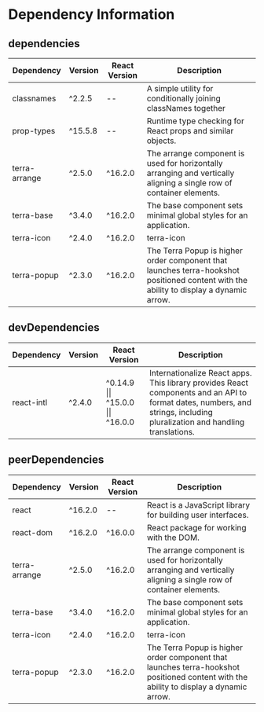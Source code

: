 # Dependency Information

## dependencies
| Dependency | Version | React Version | Description |
|-|-|-|-|
| classnames | ^2.2.5 | -- | A simple utility for conditionally joining classNames together |
| prop-types | ^15.5.8 | -- | Runtime type checking for React props and similar objects. |
| terra-arrange | ^2.5.0 | ^16.2.0 | The arrange component is used for horizontally arranging and vertically aligning a single row of container elements. |
| terra-base | ^3.4.0 | ^16.2.0 | The base component sets minimal global styles for an application. |
| terra-icon | ^2.4.0 | ^16.2.0 | terra-icon |
| terra-popup | ^2.3.0 | ^16.2.0 | The Terra Popup is higher order component that launches terra-hookshot positioned content with the ability to display a dynamic arrow. |

## devDependencies
| Dependency | Version | React Version | Description |
|-|-|-|-|
| react-intl | ^2.4.0 | ^0.14.9 \|\| ^15.0.0 \|\| ^16.0.0 | Internationalize React apps. This library provides React components and an API to format dates, numbers, and strings, including pluralization and handling translations. |

## peerDependencies
| Dependency | Version | React Version | Description |
|-|-|-|-|
| react | ^16.2.0 | -- | React is a JavaScript library for building user interfaces. |
| react-dom | ^16.2.0 | ^16.0.0 | React package for working with the DOM. |
| terra-arrange | ^2.5.0 | ^16.2.0 | The arrange component is used for horizontally arranging and vertically aligning a single row of container elements. |
| terra-base | ^3.4.0 | ^16.2.0 | The base component sets minimal global styles for an application. |
| terra-icon | ^2.4.0 | ^16.2.0 | terra-icon |
| terra-popup | ^2.3.0 | ^16.2.0 | The Terra Popup is higher order component that launches terra-hookshot positioned content with the ability to display a dynamic arrow. |
